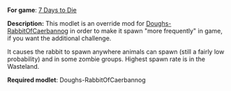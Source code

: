 **For game**: [7 Days to Die](https://7daystodie.com)

**Description:**
This modlet is an override mod for [Doughs-RabbitOfCaerbannog](https://github.com/doughphunghus/Doughs-RabbitOfCaerbannog)
in order to make it spawn "more frequently" in game, if you want the additional challenge.  

It causes the rabbit to spawn anywhere animals can spawn (still a fairly low probability) and in some zombie groups. Highest spawn rate is in the Wasteland.

**Required modlet**:
Doughs-RabbitOfCaerbannog
